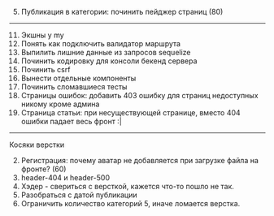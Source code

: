 5. Публикация в категории: починить пейджер страниц (80)
-------------

11. Экшны у my
8. Понять как подключить валидатор маршрута
9. Выпилить лишние данные из запросов sequelize
5. Починить кодировку для консоли бекенд сервера
5. Починить csrf
1. Вынести отдельные компоненты
6. Починить сломавшиеся тесты
7. Страницы ошибок: добавить 403 ошибку для страниц недоступных никому кроме админа
4. Страница статьи: при несуществующей странице, вместо 404 ошибки падает весь фронт :|

------
Косяки верстки

2. Регистрация: почему аватар не добавляется при загрузке файла на фронте? (60)
3. header-404 и header-500
2. Хэдер - свериться с версткой, кажется что-то пошло не так.
5. Разобраться с датой публикации
4. Ограничить количество категорий 5, иначе ломается верстка.
